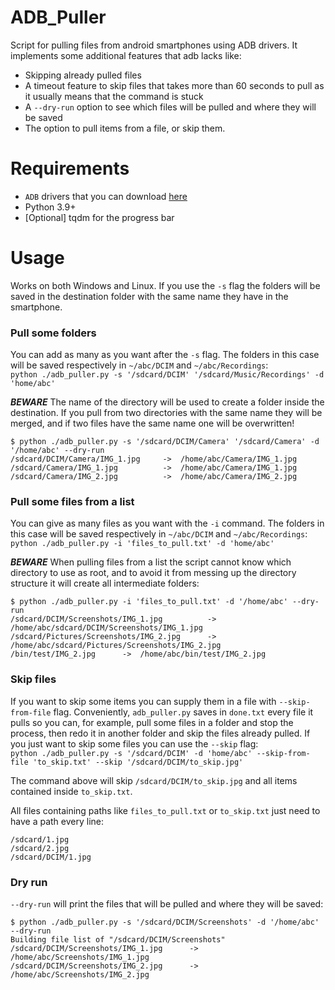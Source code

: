 # ADB_Puller
Script for pulling files from android smartphones using ADB drivers. It implements some additional features that adb lacks like:

- Skipping already pulled files
- A timeout feature to skip files that takes more than 60 seconds to pull as it usually means that the command is stuck
- A `--dry-run` option to see which files will be pulled and where they will be saved
- The option to pull items from a file, or skip them.

# Requirements
- `ADB` drivers that you can download [here](https://developer.android.com/studio/releases/platform-tools)
- Python 3.9+
- [Optional] tqdm for the progress bar

# Usage
Works on both Windows and Linux.
If you use the `-s` flag the folders will be saved in the destination folder with the same name they have in the smartphone.

### Pull some folders
You can add as many as you want after the `-s` flag. The folders in this case will be saved respectively in `~/abc/DCIM` and `~/abc/Recordings`: </br>
`python ./adb_puller.py -s '/sdcard/DCIM' '/sdcard/Music/Recordings' -d 'home/abc' `

***BEWARE*** The name of the directory will be used to create a folder inside the destination. If you pull from two directories with the same name they will be merged, and if two files have the same name one will be overwritten!
```
$ python ./adb_puller.py -s '/sdcard/DCIM/Camera' '/sdcard/Camera' -d '/home/abc' --dry-run
/sdcard/DCIM/Camera/IMG_1.jpg     ->  /home/abc/Camera/IMG_1.jpg
/sdcard/Camera/IMG_1.jpg          ->  /home/abc/Camera/IMG_1.jpg
/sdcard/Camera/IMG_2.jpg          ->  /home/abc/Camera/IMG_2.jpg
```

### Pull some files from a list
You can give as many files as you want with the `-i` command. The folders in this case will be saved respectively in `~/abc/DCIM` and `~/abc/Recordings`: </br>
`python ./adb_puller.py -i 'files_to_pull.txt' -d 'home/abc' `

***BEWARE*** When pulling files from a list the script cannot know which directory to use as root, and to avoid it from messing up the directory structure it will create all intermediate folders:
```
$ python ./adb_puller.py -i 'files_to_pull.txt' -d '/home/abc' --dry-run
/sdcard/DCIM/Screenshots/IMG_1.jpg          ->  /home/abc/sdcard/DCIM/Screenshots/IMG_1.jpg
/sdcard/Pictures/Screenshots/IMG_2.jpg      ->  /home/abc/sdcard/Pictures/Screenshots/IMG_2.jpg
/bin/test/IMG_2.jpg      ->  /home/abc/bin/test/IMG_2.jpg
```

### Skip files
If you want to skip some items you can supply them in a file with `--skip-from-file` flag. Conveniently, `adb_puller.py` saves in `done.txt` every file it pulls so you can, for example, pull some files in a folder and stop the process, then redo it in another folder and skip the files already pulled. If you just want to skip some files you can use the `--skip` flag: </br>
`python ./adb_puller.py -s '/sdcard/DCIM' -d 'home/abc' --skip-from-file 'to_skip.txt' --skip '/sdcard/DCIM/to_skip.jpg' `

The command above will skip `/sdcard/DCIM/to_skip.jpg` and all items contained inside `to_skip.txt`.


All files containing paths like `files_to_pull.txt` or `to_skip.txt` just need to have a path every line:
```
/sdcard/1.jpg
/sdcard/2.jpg
/sdcard/DCIM/1.jpg
```


### Dry run
`--dry-run` will print the files that will be pulled and where they will be saved: </br>
```
$ python ./adb_puller.py -s '/sdcard/DCIM/Screenshots' -d '/home/abc' --dry-run
Building file list of "/sdcard/DCIM/Screenshots"
/sdcard/DCIM/Screenshots/IMG_1.jpg      ->  /home/abc/Screenshots/IMG_1.jpg
/sdcard/DCIM/Screenshots/IMG_2.jpg      ->  /home/abc/Screenshots/IMG_2.jpg
```
